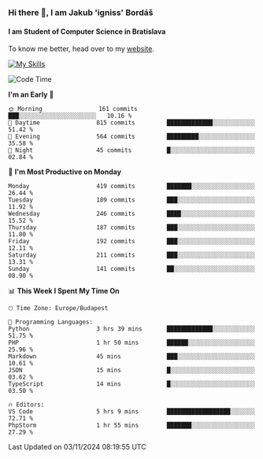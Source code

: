### Hi there 👋, I am Jakub 'igniss' Bordáš

#### I am Student of Computer Science in Bratislava
To know me better, head over to my [website](https://bordas.sk).

[![My Skills](https://skillicons.dev/icons?i=js,html,css,figma,svelte,java,kotlin,python,postgresql,typescript,nest,nodejs)](https://bordas.sk)


<!--START_SECTION:waka-->
![Code Time](http://img.shields.io/badge/Code%20Time-1%2C558%20hrs%2027%20mins-blue)

**I'm an Early 🐤** 

```text
🌞 Morning                161 commits         ███░░░░░░░░░░░░░░░░░░░░░░   10.16 % 
🌆 Daytime                815 commits         █████████████░░░░░░░░░░░░   51.42 % 
🌃 Evening                564 commits         █████████░░░░░░░░░░░░░░░░   35.58 % 
🌙 Night                  45 commits          █░░░░░░░░░░░░░░░░░░░░░░░░   02.84 % 
```
📅 **I'm Most Productive on Monday** 

```text
Monday                   419 commits         ███████░░░░░░░░░░░░░░░░░░   26.44 % 
Tuesday                  189 commits         ███░░░░░░░░░░░░░░░░░░░░░░   11.92 % 
Wednesday                246 commits         ████░░░░░░░░░░░░░░░░░░░░░   15.52 % 
Thursday                 187 commits         ███░░░░░░░░░░░░░░░░░░░░░░   11.80 % 
Friday                   192 commits         ███░░░░░░░░░░░░░░░░░░░░░░   12.11 % 
Saturday                 211 commits         ███░░░░░░░░░░░░░░░░░░░░░░   13.31 % 
Sunday                   141 commits         ██░░░░░░░░░░░░░░░░░░░░░░░   08.90 % 
```


📊 **This Week I Spent My Time On** 

```text
🕑︎ Time Zone: Europe/Budapest

💬 Programming Languages: 
Python                   3 hrs 39 mins       █████████████░░░░░░░░░░░░   51.75 % 
PHP                      1 hr 50 mins        ██████░░░░░░░░░░░░░░░░░░░   25.96 % 
Markdown                 45 mins             ███░░░░░░░░░░░░░░░░░░░░░░   10.61 % 
JSON                     15 mins             █░░░░░░░░░░░░░░░░░░░░░░░░   03.62 % 
TypeScript               14 mins             █░░░░░░░░░░░░░░░░░░░░░░░░   03.50 % 

🔥 Editors: 
VS Code                  5 hrs 9 mins        ██████████████████░░░░░░░   72.71 % 
PhpStorm                 1 hr 55 mins        ███████░░░░░░░░░░░░░░░░░░   27.29 % 
```


 Last Updated on 03/11/2024 08:19:55 UTC
<!--END_SECTION:waka-->
